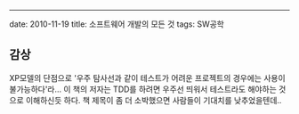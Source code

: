 ---
date: 2010-11-19
title: 소프트웨어 개발의 모든 것
tags: SW공학

## 감상
XP모델의 단점으로 '우주 탐사선과 같이 테스트가 어려운 프로젝트의 경우에는 사용이 불가능하다'라… 
이 책의 저자는 TDD를 하려면 우주선 띄워서 테스트라도 해야하는 것으로 이해하신듯 하다. 
책 제목이 좀 더 소박했으면 사람들이 기대치를 낮추었을텐데.. 
